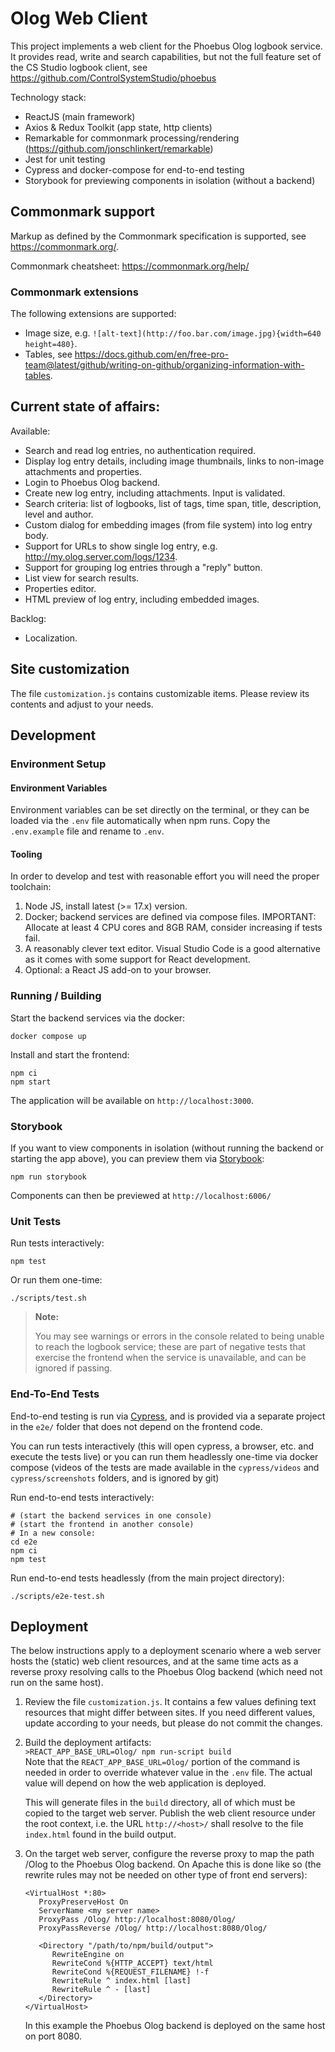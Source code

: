 # Olog Web Client

This project implements a web client for the Phoebus Olog logbook service. It provides read, write and search capabilities, but not the full feature set of the CS Studio logbook client, see https://github.com/ControlSystemStudio/phoebus

Technology stack:
* ReactJS (main framework)
* Axios & Redux Toolkit (app state, http clients)
* Remarkable for commonmark processing/rendering (https://github.com/jonschlinkert/remarkable)
* Jest for unit testing
* Cypress and docker-compose for end-to-end testing
* Storybook for previewing components in isolation (without a backend)

## Commonmark support
Markup as defined by the Commonmark specification is supported, see https://commonmark.org/.

Commonmark cheatsheet: https://commonmark.org/help/

### Commonmark extensions
The following extensions are supported:
- Image size, e.g. `![alt-text](http://foo.bar.com/image.jpg){width=640 height=480}`.
- Tables, see https://docs.github.com/en/free-pro-team@latest/github/writing-on-github/organizing-information-with-tables.

## Current state of affairs:

Available:
* Search and read log entries, no authentication required.
* Display log entry details, including image thumbnails, links to non-image attachments and properties.
* Login to Phoebus Olog backend.
* Create new log entry, including attachments. Input is validated.
* Search criteria: list of logbooks, list of tags, time span, title, description, level and author.
* Custom dialog for embedding images (from file system) into log entry body.
* Support for URLs to show single log entry, e.g. http://my.olog.server.com/logs/1234.
* Support for grouping log entries through a "reply" button. 
* List view for search results.
* Properties editor.
* HTML preview of log entry, including embedded images.

Backlog:
* Localization.

## Site customization

The file `customization.js` contains customizable items. Please review its contents and adjust to your needs.

## Development 

### Environment Setup

#### Environment Variables

Environment variables can be set directly on the terminal, or they can be loaded via the `.env` file automatically when npm runs. Copy the `.env.example` file and rename to `.env`.

#### Tooling

In order to develop and test with reasonable effort you will need the proper toolchain:

1. Node JS, install latest (>= 17.x) version.
1. Docker; backend services are defined via compose files. IMPORTANT: Allocate at least 4 CPU cores and 8GB RAM, consider increasing if tests fail.
1. A reasonably clever text editor. Visual Studio Code is a good alternative as it comes with some support for React development.
1. Optional: a React JS add-on to your browser.

### Running / Building

Start the backend services via the docker:
```
docker compose up
```

Install and start the frontend:
```
npm ci
npm start
```

The application will be available on `http://localhost:3000`.

### Storybook

If you want to view components in isolation (without running the backend or starting the app above), 
you can preview them via [Storybook](https://storybook.js.org/):

```
npm run storybook
```

Components can then be previewed at `http://localhost:6006/`

### Unit Tests

Run tests interactively:
```
npm test
```
Or run them one-time:
```
./scripts/test.sh
```

> **Note:**
> 
> You may see warnings or errors in the console related to being unable
to reach the logbook service; these are part of negative tests that exercise
the frontend when the service is unavailable, and can be ignored if passing.

### End-To-End Tests

End-to-end testing is run via [Cypress](https://www.cypress.io/), and is provided via a separate project in the `e2e/` folder that does not depend on the frontend code. 

You can run tests interactively (this will open cypress, a browser, etc. and execute the tests live) or you can run them headlessly one-time via docker compose (videos of the tests are made available in the `cypress/videos` and `cypress/screenshots` folders, and is ignored by git)

Run end-to-end tests interactively:

```
# (start the backend services in one console)
# (start the frontend in another console)
# In a new console:
cd e2e
npm ci
npm test
```

Run end-to-end tests headlessly (from the main project directory):
```
./scripts/e2e-test.sh
```

## Deployment

The below instructions apply to a deployment scenario where a web server hosts the (static) web client resources, and at the same time acts as a reverse proxy resolving calls to the Phoebus Olog backend (which need not run on the same host).

1. Review the file `customization.js`. It contains a few values defining text resources that might differ between sites. If you need different values, update according to your needs, but please do not commit the changes.

1. Build the deployment artifacts:\
   `>REACT_APP_BASE_URL=Olog/ npm run-script build`\
   Note that the `REACT_APP_BASE_URL=Olog/` portion of the command is needed in order to override whatever value in the `.env` file. The actual value will depend on 
   how the web application is deployed.
   
   This will generate files in the `build` directory, all of which must be copied to the target web server. Publish the web client resource under the root context, i.e. the URL `http://<host>/` shall resolve to the file `index.html` found in the build output.
   
1. On the target web server, configure the reverse proxy to map the path /Olog to the Phoebus Olog backend. On Apache this is done like so (the rewrite rules may not be needed on other type of front end servers): 
   ```
   <VirtualHost *:80>
      ProxyPreserveHost On
      ServerName <my server name>
      ProxyPass /Olog/ http://localhost:8080/Olog/
      ProxyPassReverse /Olog/ http://localhost:8080/Olog/
      
      <Directory "/path/to/npm/build/output">
         RewriteEngine on
         RewriteCond %{HTTP_ACCEPT} text/html
         RewriteCond %{REQUEST_FILENAME} !-f
         RewriteRule ^ index.html [last]
         RewriteRule ^ - [last]
      </Directory>
   </VirtualHost>
   ```
   
   In this example the Phoebus Olog backend is deployed on the same host on port 8080.